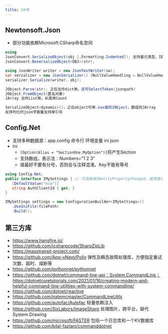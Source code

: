 ```yaml
---
title: C#库
---
```


## Newtonsoft.Json

* 部分功能依赖Microsoft.CSharp命名空间

```c#
using
JsonConvert.SerializeObject(obj [,Formatting.Indented]); 支持基元类型、IEnumerable、IDictionary
JsonConvert.DeserializeObject<OBJ>(str);

using JsonWriter writer = new JsonTextWriter(sw);
var serializer = new JsonSerializer() {NullValueHandling = NullValueHandling.Ignore};
serializer.Serialize(writer, obj);

JObject.Parse(str); 之后当作dict用，还可SelectToken(jsonpath)
JObject.FromObject(匿名对象)
JArray 当作List用，长度用Count

SerializeObject<dynamic>()，之后object可用.xxx或同JObject，数组同JArray
反序列化时json字面量支持单引号
```

## Config.Net

* 支持多种数据源：app.config 命令行 环境变量 ini json
* ini
  * `[Option(Alias = "SectionOne.MyOption")]`将产生Section
  * 支持数组，表示法：Numbers="1 2 3"
  * 值最好不要有分号，否则会与注释混淆。Key不能有等号

```c#
using Config.Net;
public interface IMySettings { // 可选继承INotifyPropertyChanged，使用者订阅PropertyChanged事件
   [DefaultValue("n/a")]
   string AuthClientId { get; }
}

IMySettings settings = new ConfigurationBuilder<IMySettings>()
   .UseIniFile(filePath)
   .Build();
```


## 第三方库

* https://www.hangfire.io/
* https://github.com/icsharpcode/SharpZipLib
* https://masstransit-project.com/
* https://github.com/App-vNext/Polly 弹性及瞬态故障处理库，方便指定重试次数、超时、熔断等
* https://github.com/pythonnet/pythonnet
* https://github.com/dotnet/command-line-api：System.CommandLine；https://dotnetcoretutorials.com/2021/01/16/creating-modern-and-helpful-command-line-utilities-with-system-commandline/
* https://github.com/dotnet/reactive
* https://github.com/natemcmaster/CommandLineUtils
* https://github.com/autofac/Autofac 轻量依赖注入
* https://github.com/SixLabors/ImageSharp 处理图片，跨平台，替代System.Drawing
* https://github.com/microsoft/FASTER 包括一个日志库和一个KV数据库
* https://github.com/bilal-fazlani/commanddotnet
